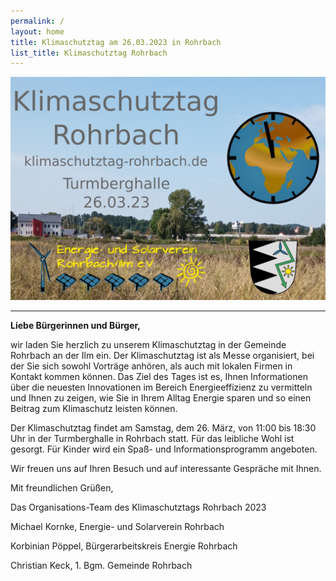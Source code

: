 ```yaml
---
permalink: /
layout: home
title: Klimaschutztag am 26.03.2023 in Rohrbach
list_title: Klimaschutztag Rohrbach
---
```


<img src="assets/imgs/KlimaschutztagRohrbachV2.jpg" alt="KlimaschutztagRohrbach" width="800"/>

***


**Liebe Bürgerinnen und Bürger,**

wir laden Sie herzlich zu unserem Klimaschutztag in der Gemeinde Rohrbach an der Ilm ein. Der Klimaschutztag ist als Messe organisiert, bei der Sie sich sowohl Vorträge anhören, als auch mit lokalen Firmen in Kontakt kommen können. 
Das Ziel des Tages ist es, Ihnen Informationen über die neuesten Innovationen im Bereich Energieeffizienz zu vermitteln und Ihnen zu zeigen, wie Sie in Ihrem Alltag Energie sparen und so einen Beitrag zum Klimaschutz leisten können.

Der Klimaschutztag findet am Samstag, dem 26. März, von 11:00 bis 18:30 Uhr in der Turmberghalle in Rohrbach statt. Für das leibliche Wohl ist gesorgt. Für Kinder wird ein Spaß- und Informationsprogramm angeboten.

Wir freuen uns auf Ihren Besuch und auf interessante Gespräche mit Ihnen.

Mit freundlichen Grüßen,

Das Organisations-Team des Klimaschutztags Rohrbach 2023


Michael Kornke, Energie- und Solarverein Rohrbach

Korbinian Pöppel, Bürgerarbeitskreis Energie Rohrbach

Christian Keck, 1. Bgm. Gemeinde Rohrbach

